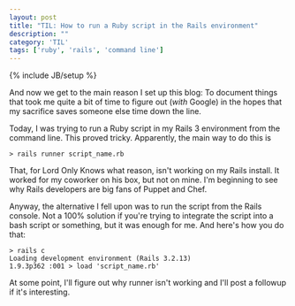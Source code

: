 ```yaml
---
layout: post
title: "TIL: How to run a Ruby script in the Rails environment"
description: ""
category: 'TIL'
tags: ['ruby', 'rails', 'command line']
---
```

{% include JB/setup %}

And now we get to the main reason I set up this blog: To document things that took me quite a bit of time to figure out (*with* Google) in the hopes that my sacrifice saves someone else time down the line.

Today, I was trying to run a Ruby script in my Rails 3 environment from the command line. This proved tricky. Apparently, the main way to do this is 

    > rails runner script_name.rb

That, for Lord Only Knows what reason, isn't working on my Rails install. It worked for my coworker on his box, but not on mine. I'm beginning to see why Rails developers are big fans of Puppet and Chef.

Anyway, the alternative I fell upon was to run the script from the Rails console. Not a 100% solution if you're trying to integrate the script into a bash script or something, but it was enough for me. And here's how you do that:

    > rails c
    Loading development environment (Rails 3.2.13)
    1.9.3p362 :001 > load 'script_name.rb'

At some point, I'll figure out why runner isn't working and I'll post a followup if it's interesting.





